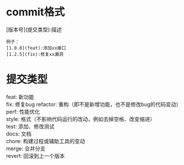 # commit格式
\[版本号\]\(提交类型\):描述
```
例子：
[1.0.0](feat):添加xx接口
[1.2.5](fix):修复xx漏洞
```

# 提交类型
feat: 新功能  
fix: 修复bug
refactor: 重构（即不是新增功能，也不是修改bug的代码变动） 
perf: 性能优化  
style: 格式（不影响代码运行的改动，例如去掉空格、改变缩进）  
test: 添加、修改测试  
docs: 文档  
chore: 构建过程或辅助工具的变动  
merge: 合并分支  
revert: 回滚到上一个版本
